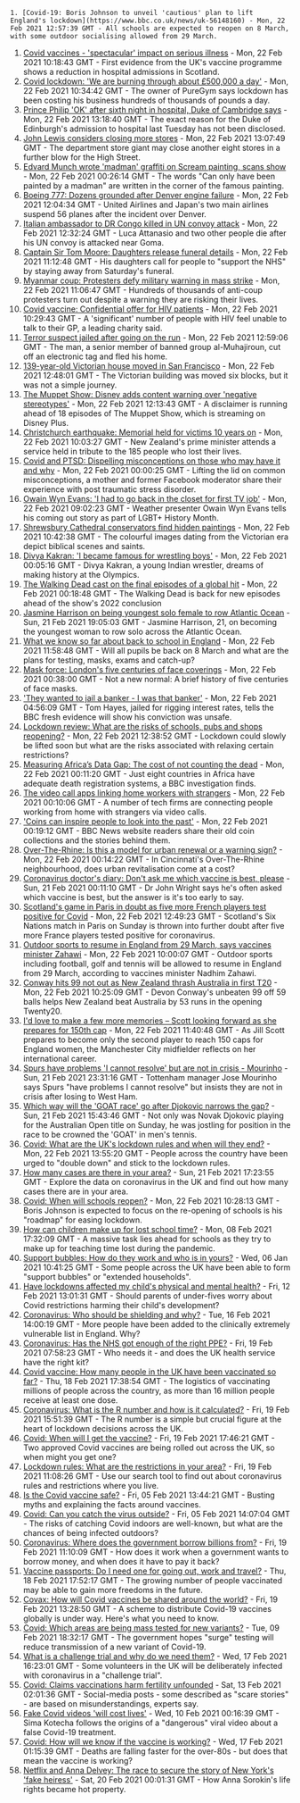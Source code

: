 
    1. [Covid-19: Boris Johnson to unveil 'cautious' plan to lift England's lockdown](https://www.bbc.co.uk/news/uk-56148160) - Mon, 22 Feb 2021 12:57:39 GMT - All schools are expected to reopen on 8 March, with some outdoor socialising allowed from 29 March.
1. [Covid vaccines - 'spectacular' impact on serious illness](https://www.bbc.co.uk/news/health-56153600) - Mon, 22 Feb 2021 10:18:43 GMT - First evidence from the UK's vaccine programme shows a reduction in hospital admissions in Scotland.
1. [Covid lockdown: 'We are burning through about £500,000 a day'](https://www.bbc.co.uk/news/business-56152833) - Mon, 22 Feb 2021 10:34:42 GMT - The owner of PureGym says lockdown has been costing his business hundreds of thousands of pounds a day.
1. [Prince Philip 'OK' after sixth night in hospital, Duke of Cambridge says](https://www.bbc.co.uk/news/uk-56150725) - Mon, 22 Feb 2021 13:18:40 GMT - The exact reason for the Duke of Edinburgh's admission to hospital last Tuesday has not been disclosed.
1. [John Lewis considers closing more stores](https://www.bbc.co.uk/news/business-56154961) - Mon, 22 Feb 2021 13:07:49 GMT - The department store giant may close another eight stores in a further blow for the High Street.
1. [Edvard Munch wrote 'madman' graffiti on Scream painting, scans show](https://www.bbc.co.uk/news/entertainment-arts-56127530) - Mon, 22 Feb 2021 00:26:14 GMT - The words "Can only have been painted by a madman" are written in the corner of the famous painting.
1. [Boeing 777: Dozens grounded after Denver engine failure](https://www.bbc.co.uk/news/world-us-canada-56149894) - Mon, 22 Feb 2021 12:04:34 GMT - United Airlines and Japan's two main airlines suspend 56 planes after the incident over Denver.
1. [Italian ambassador to DR Congo killed in UN convoy attack](https://www.bbc.co.uk/news/world-africa-56151600) - Mon, 22 Feb 2021 12:32:24 GMT - Luca Attanasio and two other people die after his UN convoy is attacked near Goma.
1. [Captain Sir Tom Moore: Daughters release funeral details](https://www.bbc.co.uk/news/uk-england-beds-bucks-herts-56153128) - Mon, 22 Feb 2021 11:12:48 GMT - His daughters call for people to "support the NHS" by staying away from Saturday's funeral.
1. [Myanmar coup: Protesters defy military warning in mass strike](https://www.bbc.co.uk/news/world-asia-56150616) - Mon, 22 Feb 2021 11:06:47 GMT - Hundreds of thousands of anti-coup protesters turn out despite a warning they are risking their lives.
1. [Covid vaccine: Confidential offer for HIV patients](https://www.bbc.co.uk/news/health-56153510) - Mon, 22 Feb 2021 10:29:43 GMT - A 'significant' number of people with HIV feel unable to talk to their GP, a leading charity said.
1. [Terror suspect jailed after going on the run](https://www.bbc.co.uk/news/uk-56156142) - Mon, 22 Feb 2021 12:59:06 GMT - The man, a senior member of banned group al-Muhajiroun, cut off an electronic tag and fled his home.
1. [139-year-old Victorian house moved in San Francisco](https://www.bbc.co.uk/news/world-us-canada-56156483) - Mon, 22 Feb 2021 12:48:01 GMT - The Victorian building was moved six blocks, but it was not a simple journey.
1. [The Muppet Show: Disney adds content warning over 'negative stereotypes'](https://www.bbc.co.uk/news/entertainment-arts-56153016) - Mon, 22 Feb 2021 12:13:43 GMT - A disclaimer is running ahead of 18 episodes of The Muppet Show, which is streaming on Disney Plus.
1. [Christchurch earthquake: Memorial held for victims 10 years on](https://www.bbc.co.uk/news/world-asia-56153370) - Mon, 22 Feb 2021 10:03:27 GMT - New Zealand's prime minister attends a service held in tribute to the 185 people who lost their lives.
1. [Covid and PTSD: Dispelling misconceptions on those who may have it and why](https://www.bbc.co.uk/news/health-56132395) - Mon, 22 Feb 2021 00:00:25 GMT - Lifting the lid on common misconceptions, a mother and former Facebook moderator share their experience with post traumatic stress disorder.
1. [Owain Wyn Evans: 'I had to go back in the closet for first TV job'](https://www.bbc.co.uk/news/uk-england-manchester-56124667) - Mon, 22 Feb 2021 09:02:23 GMT - Weather presenter Owain Wyn Evans tells his coming out story as part of LGBT+ History Month.
1. [Shrewsbury Cathedral conservators find hidden paintings](https://www.bbc.co.uk/news/uk-england-shropshire-56152645) - Mon, 22 Feb 2021 10:42:38 GMT - The colourful images dating from the Victorian era depict biblical scenes and saints.
1. [Divya Kakran: 'I became famous for wrestling boys'](https://www.bbc.co.uk/news/world-asia-india-56094394) - Mon, 22 Feb 2021 00:05:16 GMT - Divya Kakran, a young Indian wrestler, dreams of making history at the Olympics.
1. [The Walking Dead cast on the final episodes of a global hit](https://www.bbc.co.uk/news/newsbeat-56128639) - Mon, 22 Feb 2021 00:18:48 GMT - The Walking Dead is back for new episodes ahead of the show's 2022 conclusion
1. [Jasmine Harrison on being youngest solo female to row Atlantic Ocean](https://www.bbc.co.uk/news/uk-56145957) - Sun, 21 Feb 2021 19:05:03 GMT - Jasmine Harrison, 21, on becoming the youngest woman to row solo across the Atlantic Ocean.
1. [What we know so far about back to school in England](https://www.bbc.co.uk/news/education-56153751) - Mon, 22 Feb 2021 11:58:48 GMT - Will all pupils be back on 8 March and what are the plans for testing, masks, exams and catch-up?
1. [Mask force: London's five centuries of face coverings](https://www.bbc.co.uk/news/uk-england-london-56085529) - Mon, 22 Feb 2021 00:38:00 GMT - Not a new normal: A brief history of five centuries of face masks.
1. ['They wanted to jail a banker - I was that banker'](https://www.bbc.co.uk/news/business-56088419) - Mon, 22 Feb 2021 04:56:09 GMT - Tom Hayes, jailed for rigging interest rates, tells the BBC fresh evidence will show his conviction was unsafe.
1. [Lockdown review: What are the risks of schools, pubs and shops reopening?](https://www.bbc.co.uk/news/56102610) - Mon, 22 Feb 2021 12:38:52 GMT - Lockdown could slowly be lifted soon but what are the risks associated with relaxing certain restrictions?
1. [Measuring Africa’s Data Gap: The cost of not counting the dead](https://www.bbc.co.uk/news/world-africa-55674139) - Mon, 22 Feb 2021 00:11:20 GMT - Just eight countries in Africa have adequate death registration systems, a BBC investigation finds.
1. [The video call apps linking home workers with strangers](https://www.bbc.co.uk/news/business-56083631) - Mon, 22 Feb 2021 00:10:06 GMT - A number of tech firms are connecting people working from home with strangers via video calls.
1. ['Coins can inspire people to look into the past'](https://www.bbc.co.uk/news/business-56129977) - Mon, 22 Feb 2021 00:19:12 GMT - BBC News website readers share their old coin collections and the stories behind them.
1. [Over-The-Rhine: Is this a model for urban renewal or a warning sign?](https://www.bbc.co.uk/news/world-us-canada-56048812) - Mon, 22 Feb 2021 00:14:22 GMT - In Cincinnati's Over-The-Rhine neighbourhood, does urban revitalisation come at a cost?
1. [Coronavirus doctor's diary: Don't ask me which vaccine is best, please](https://www.bbc.co.uk/news/health-56132291) - Sun, 21 Feb 2021 00:11:10 GMT - Dr John Wright says he's often asked which vaccine is best, but the answer is it's too early to say.
1. [Scotland's game in Paris in doubt as five more French players test positive for Covid](https://www.bbc.co.uk/sport/rugby-union/56154026) - Mon, 22 Feb 2021 12:49:23 GMT - Scotland's Six Nations match in Paris on Sunday is thrown into further doubt after five more France players tested positive for coronavirus.
1. [Outdoor sports to resume in England from 29 March, says vaccines minister Zahawi](https://www.bbc.co.uk/sport/56151863) - Mon, 22 Feb 2021 10:00:07 GMT - Outdoor sports including football, golf and tennis will be allowed to resume in England from 29 March, according to vaccines minister Nadhim Zahawi.
1. [Conway hits 99 not out as New Zealand thrash Australia in first T20](https://www.bbc.co.uk/sport/cricket/56153250) - Mon, 22 Feb 2021 10:25:09 GMT - Devon Conway's unbeaten 99 off 59 balls helps New Zealand beat Australia by 53 runs in the opening Twenty20.
1. [I'd love to make a few more memories – Scott looking forward as she prepares for 150th cap](https://www.bbc.co.uk/sport/football/56154113) - Mon, 22 Feb 2021 11:40:48 GMT - As Jill Scott prepares to become only the second player to reach 150 caps for England women, the Manchester City midfielder reflects on her international career.
1. [Spurs have problems 'I cannot resolve' but are not in crisis - Mourinho](https://www.bbc.co.uk/sport/football/56148274) - Sun, 21 Feb 2021 23:31:16 GMT - Tottenham manager Jose Mourinho says Spurs "have problems I cannot resolve" but insists they are not in crisis after losing to West Ham.
1. [Which way will the 'GOAT race' go after Djokovic narrows the gap?](https://www.bbc.co.uk/sport/tennis/56146799) - Sun, 21 Feb 2021 15:43:46 GMT - Not only was Novak Djokovic playing for the Australian Open title on Sunday, he was jostling for position in the race to be crowned the 'GOAT' in men's tennis.
1. [Covid: What are the UK's lockdown rules and when will they end?](https://www.bbc.co.uk/news/explainers-52530518) - Mon, 22 Feb 2021 13:55:20 GMT - People across the country have been urged to "double down" and stick to the lockdown rules.
1. [How many cases are there in your area?](https://www.bbc.co.uk/news/uk-51768274) - Sun, 21 Feb 2021 17:23:55 GMT - Explore the data on coronavirus in the UK and find out how many cases there are in your area.
1. [Covid: When will schools reopen?](https://www.bbc.co.uk/news/education-51643556) - Mon, 22 Feb 2021 10:28:13 GMT - Boris Johnson is expected to focus on the re-opening of schools is his "roadmap" for easing lockdown.
1. [How can children make up for lost school time?](https://www.bbc.co.uk/news/explainers-55938837) - Mon, 08 Feb 2021 17:32:09 GMT - A massive task lies ahead for schools as they try to make up for teaching time lost during the pandemic.
1. [Support bubbles: How do they work and who is in yours?](https://www.bbc.co.uk/news/health-52637354) - Wed, 06 Jan 2021 10:41:25 GMT - Some people across the UK have been able to form "support bubbles" or "extended households".
1. [Have lockdowns affected my child's physical and mental health?](https://www.bbc.co.uk/news/explainers-55936928) - Fri, 12 Feb 2021 13:01:31 GMT - Should parents of under-fives worry about Covid restrictions harming their child's development?
1. [Coronavirus: Who should be shielding and why?](https://www.bbc.co.uk/news/health-51997151) - Tue, 16 Feb 2021 14:00:19 GMT - More people have been added to the clinically extremely vulnerable list in England. Why?
1. [Coronavirus: Has the NHS got enough of the right PPE?](https://www.bbc.co.uk/news/health-52254745) - Fri, 19 Feb 2021 07:58:23 GMT - Who needs it - and does the UK health service have the right kit?
1. [Covid vaccine: How many people in the UK have been vaccinated so far?](https://www.bbc.co.uk/news/health-55274833) - Thu, 18 Feb 2021 17:38:54 GMT - The logistics of vaccinating millions of people across the country, as more than 16 million people receive at least one dose.
1. [Coronavirus: What is the R number and how is it calculated?](https://www.bbc.co.uk/news/health-52473523) - Fri, 19 Feb 2021 15:51:39 GMT - The R number is a simple but crucial figure at the heart of lockdown decisions across the UK.
1. [Covid: When will I get the vaccine?](https://www.bbc.co.uk/news/health-55045639) - Fri, 19 Feb 2021 17:46:21 GMT - Two approved Covid vaccines are being rolled out across the UK, so when might you get one?
1. [Lockdown rules: What are the restrictions in your area?](https://www.bbc.co.uk/news/uk-54373904) - Fri, 19 Feb 2021 11:08:26 GMT - Use our search tool to find out about coronavirus rules and restrictions where you live.
1. [Is the Covid vaccine safe?](https://www.bbc.co.uk/news/health-55056016) - Fri, 05 Feb 2021 13:44:21 GMT - Busting myths and explaining the facts around vaccines.
1. [Covid: Can you catch the virus outside?](https://www.bbc.co.uk/news/explainers-55680305) - Fri, 05 Feb 2021 14:07:04 GMT - The risks of catching Covid indoors are well-known, but what are the chances of being infected outdoors?
1. [Coronavirus: Where does the government borrow billions from?](https://www.bbc.co.uk/news/business-50504151) - Fri, 19 Feb 2021 11:10:09 GMT - How does it work when a government wants to borrow money, and when does it have to pay it back?
1. [Vaccine passports: Do I need one for going out, work and travel?](https://www.bbc.co.uk/news/explainers-55718553) - Thu, 18 Feb 2021 17:52:17 GMT - The growing number of people vaccinated may be able to gain more freedoms in the future.
1. [Covax: How will Covid vaccines be shared around the world?](https://www.bbc.co.uk/news/world-55795297) - Fri, 19 Feb 2021 13:28:50 GMT - A scheme to distribute Covid-19 vaccines globally is under way. Here's what you need to know.
1. [Covid: Which areas are being mass tested for new variants?](https://www.bbc.co.uk/news/explainers-54872039) - Tue, 09 Feb 2021 18:32:17 GMT - The government hopes "surge" testing will reduce transmission of a new variant of Covid-19.
1. [What is a challenge trial and why do we need them?](https://www.bbc.co.uk/news/health-56098344) - Wed, 17 Feb 2021 16:23:01 GMT - Some volunteers in the UK will be deliberately infected with coronavirus in a "challenge trial".
1. [Covid: Claims vaccinations harm fertility unfounded](https://www.bbc.co.uk/news/health-56012529) - Sat, 13 Feb 2021 02:01:36 GMT - Social-media posts - some described as "scare stories" - are based on misunderstandings, experts say.
1. [Fake Covid videos 'will cost lives'](https://www.bbc.co.uk/news/health-55994597) - Wed, 10 Feb 2021 00:16:39 GMT - Sima Kotecha follows the origins of a "dangerous" viral video about a false Covid-19 treatment.
1. [Covid: How will we know if the vaccine is working?](https://www.bbc.co.uk/news/health-56072684) - Wed, 17 Feb 2021 01:15:39 GMT - Deaths are falling faster for the over-80s - but does that mean the vaccine is working?
1. [Netflix and Anna Delvey: The race to secure the story of New York's 'fake heiress'](https://www.bbc.co.uk/news/world-us-canada-56113478) - Sat, 20 Feb 2021 00:01:31 GMT - How Anna Sorokin's life rights became hot property.

